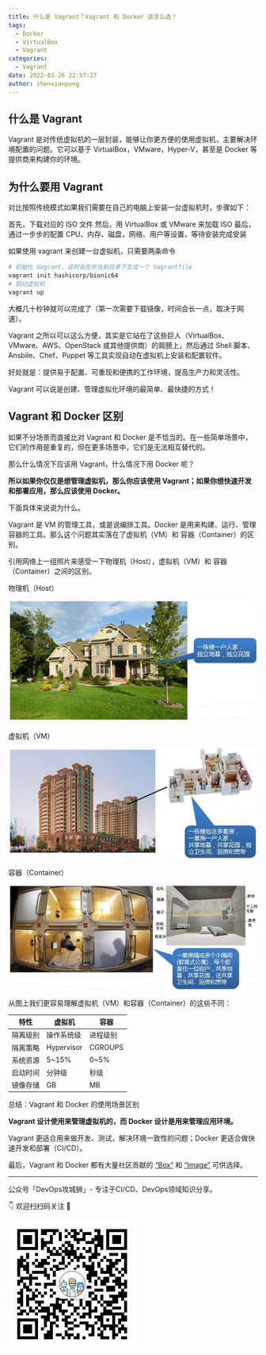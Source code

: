 ```yaml
---
title: 什么是 Vagrant？Vagrant 和 Docker 该怎么选？
tags:
  - Docker
  - VirtualBox
  - Vagrant
categories:
  - Vagrant
date: 2022-01-26 22:57:27
author: shenxianpeng
---
```


## 什么是 Vagrant

Vagrant 是对传统虚拟机的一层封装，能够让你更方便的使用虚拟机，主要解决环境配置的问题。它可以基于 VirtualBox，VMware，Hyper-V，甚至是 Docker 等提供商来构建你的环境。

## 为什么要用 Vagrant

对比按照传统模式如果我们需要在自己的电脑上安装一台虚拟机时，步骤如下：

首先，下载对应的 ISO 文件
然后，用 VirtualBox 或 VMware 来加载 ISO
最后，通过一步步的配置 CPU、内存、磁盘，网络、用户等设置，等待安装完成安装

如果使用 vagrant 来创建一台虚拟机，只需要两条命令

```bash
# 初始化 Vagrant，这时会在你当前目录下生成一个 Vagrantfile
vagrant init hashicorp/bionic64
# 启动虚拟机
vagrant up
```

大概几十秒钟就可以完成了（第一次需要下载镜像，时间会长一点，取决于网速）。

Vagrant 之所以可以这么方便，其实是它站在了这些巨人（VirtualBox、VMware、AWS、OpenStack 或其他提供商）的肩膀上，然后通过 Shell 脚本、Ansbile、Chef、Puppet 等工具实现自动在虚拟机上安装和配置软件。

好处就是：提供易于配置、可重现和便携的工作环境，提高生产力和灵活性。

Vagrant 可以说是创建、管理虚拟化环境的最简单、最快捷的方式！

## Vagrant 和 Docker 区别

如果不分场景而直接比对 Vagrant 和 Docker 是不恰当的。在一些简单场景中，它们的作用是重复的，但在更多场景中，它们是无法相互替代的。

那么什么情况下应该用 Vagrant，什么情况下用 Docker 呢？

**所以如果你仅仅是想管理虚拟机，那么你应该使用 Vagrant；如果你想快速开发和部署应用，那么应该使用 Docker。**

下面具体来说说为什么。

<!-- more -->

Vagrant 是 VM 的管理工具，或是说编排工具。Docker 是用来构建、运行、管理容器的工具。那么这个问题其实落在了虚拟机（VM）和 容器（Container）的区别。

引用网络上一组照片来感受一下物理机（Host），虚拟机（VM）和 容器（Container）之间的区别。

物理机（Host）

![物理机](vagrant-vs-docker/host.jpg)

虚拟机（VM）

![虚拟机](vagrant-vs-docker/vm.jpg)

容器（Container）

![Docker](vagrant-vs-docker/docker.jpg)

从图上我们更容易理解虚拟机（VM）和容器（Container）的这些不同：

| 特性     | 虚拟机 | 容器 |
| -------- | ----------- | --------- |
| 隔离级别  | 操作系统级  | 进程级别  |
| 隔离策略  | Hypervisor  | CGROUPS  |
| 系统资源  | 5~15%  | 0~5%  |
| 启动时间  | 分钟级  | 秒级  |
| 镜像存储  | GB  | MB  |

总结：Vagrant 和 Docker 的使用场景区别

**Vagrant 设计使用来管理虚拟机的，而 Docker 设计是用来管理应用环境。**

Vagrant 更适合用来做开发、测试，解决环境一致性的问题；Docker 更适合做快速开发和部署（CI/CD）。

最后，Vagrant 和 Docker 都有大量社区贡献的 [“Box”](https://app.vagrantup.com/boxes/search) 和 [“Image”](https://hub.docker.com/) 可供选择。

---

公众号「DevOps攻城狮」- 专注于CI/CD、DevOps领域知识分享。

👇 欢迎扫扫码关注 👀

![ ](https://github.com/shenxianpeng/shenxianpeng.github.io/blob/master/about/index/qrcode.jpg?raw=true)
